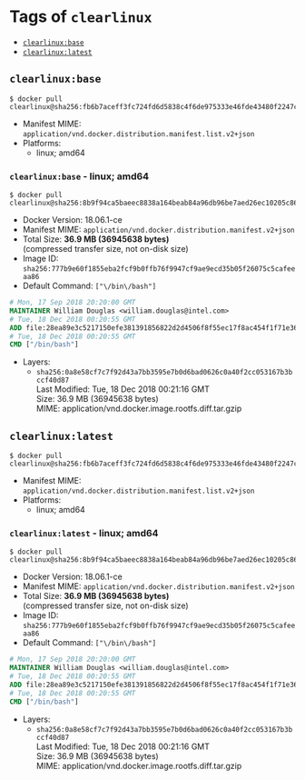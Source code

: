 <!-- THIS FILE IS GENERATED VIA './update-remote.sh' -->

# Tags of `clearlinux`

-	[`clearlinux:base`](#clearlinuxbase)
-	[`clearlinux:latest`](#clearlinuxlatest)

## `clearlinux:base`

```console
$ docker pull clearlinux@sha256:fb6b7aceff3fc724fd6d5838c4f6de975333e46fde43480f2247c03179ad0d0b
```

-	Manifest MIME: `application/vnd.docker.distribution.manifest.list.v2+json`
-	Platforms:
	-	linux; amd64

### `clearlinux:base` - linux; amd64

```console
$ docker pull clearlinux@sha256:8b9f94ca5baeec8838a164beab84a96db96be7aed26ec10205c867e28c007a3c
```

-	Docker Version: 18.06.1-ce
-	Manifest MIME: `application/vnd.docker.distribution.manifest.v2+json`
-	Total Size: **36.9 MB (36945638 bytes)**  
	(compressed transfer size, not on-disk size)
-	Image ID: `sha256:777b9e60f1855eba2fcf9b0ffb76f9947cf9ae9ecd35b05f26075c5cafeeaa86`
-	Default Command: `["\/bin\/bash"]`

```dockerfile
# Mon, 17 Sep 2018 20:20:00 GMT
MAINTAINER William Douglas <william.douglas@intel.com>
# Tue, 18 Dec 2018 00:20:55 GMT
ADD file:28ea89e3c5217150efe381391856822d2d4506f8f55ec17f8ac454f1f71e3632 in / 
# Tue, 18 Dec 2018 00:20:55 GMT
CMD ["/bin/bash"]
```

-	Layers:
	-	`sha256:0a8e58cf7c7f92d43a7bb3595e7b0d6bad0626c0a40f2cc053167b3bccf40d87`  
		Last Modified: Tue, 18 Dec 2018 00:21:16 GMT  
		Size: 36.9 MB (36945638 bytes)  
		MIME: application/vnd.docker.image.rootfs.diff.tar.gzip

## `clearlinux:latest`

```console
$ docker pull clearlinux@sha256:fb6b7aceff3fc724fd6d5838c4f6de975333e46fde43480f2247c03179ad0d0b
```

-	Manifest MIME: `application/vnd.docker.distribution.manifest.list.v2+json`
-	Platforms:
	-	linux; amd64

### `clearlinux:latest` - linux; amd64

```console
$ docker pull clearlinux@sha256:8b9f94ca5baeec8838a164beab84a96db96be7aed26ec10205c867e28c007a3c
```

-	Docker Version: 18.06.1-ce
-	Manifest MIME: `application/vnd.docker.distribution.manifest.v2+json`
-	Total Size: **36.9 MB (36945638 bytes)**  
	(compressed transfer size, not on-disk size)
-	Image ID: `sha256:777b9e60f1855eba2fcf9b0ffb76f9947cf9ae9ecd35b05f26075c5cafeeaa86`
-	Default Command: `["\/bin\/bash"]`

```dockerfile
# Mon, 17 Sep 2018 20:20:00 GMT
MAINTAINER William Douglas <william.douglas@intel.com>
# Tue, 18 Dec 2018 00:20:55 GMT
ADD file:28ea89e3c5217150efe381391856822d2d4506f8f55ec17f8ac454f1f71e3632 in / 
# Tue, 18 Dec 2018 00:20:55 GMT
CMD ["/bin/bash"]
```

-	Layers:
	-	`sha256:0a8e58cf7c7f92d43a7bb3595e7b0d6bad0626c0a40f2cc053167b3bccf40d87`  
		Last Modified: Tue, 18 Dec 2018 00:21:16 GMT  
		Size: 36.9 MB (36945638 bytes)  
		MIME: application/vnd.docker.image.rootfs.diff.tar.gzip
